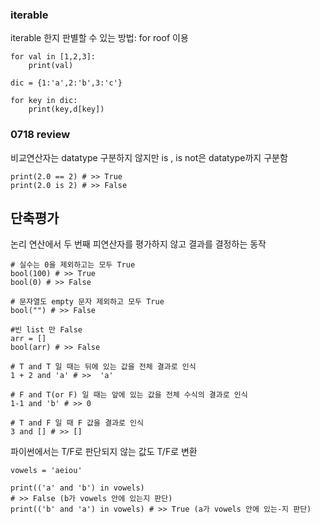 ### iterable

iterable 한지 판별할 수 있는 방법: for roof 이용
```
for val in [1,2,3]:
    print(val)

dic = {1:'a',2:'b',3:'c'}

for key in dic:
    print(key,d[key])
```

### 0718 review
비교연산자는 datatype 구분하지 않지만 is , is not은 datatype까지 구분함
```
print(2.0 == 2) # >> True
print(2.0 is 2) # >> False
```

## 단축평가 
논리 연산에서 두 번째 피연산자를 평가하지 않고 결과를 결정하는 동작
```
# 실수는 0을 제외하고는 모두 True
bool(100) # >> True 
bool(0) # >> False

# 문자열도 empty 문자 제외하고 모두 True
bool("") # >> False

#빈 list 만 False
arr = []
bool(arr) # >> False

# T and T 일 때는 뒤에 있는 값을 전체 결과로 인식
1 + 2 and 'a' # >>  'a'

# F and T(or F) 일 때는 앞에 있는 값을 전체 수식의 결과로 인식
1-1 and 'b' # >> 0

# T and F 일 때 F 값을 결과로 인식
3 and [] # >> []
```
파이썬에서는 T/F로 판단되지 않는 값도 T/F로 변환
```
vowels = 'aeiou'

print(('a' and 'b') in vowels) 
# >> False (b가 vowels 안에 있는지 판단)
print(('b' and 'a') in vowels) # >> True (a가 vowels 안에 있는-지 판단)
```



